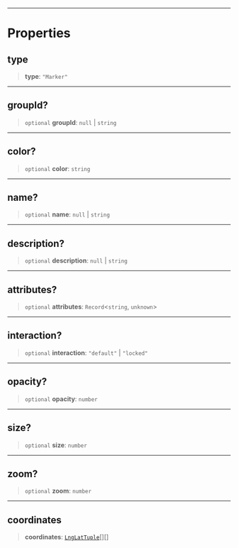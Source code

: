 ***

# Properties

## type

> **type**: `"Marker"`

***

## groupId?

> `optional` **groupId**: `null` | `string`

***

## color?

> `optional` **color**: `string`

***

## name?

> `optional` **name**: `null` | `string`

***

## description?

> `optional` **description**: `null` | `string`

***

## attributes?

> `optional` **attributes**: `Record`\<`string`, `unknown`>

***

## interaction?

> `optional` **interaction**: `"default"` | `"locked"`

***

## opacity?

> `optional` **opacity**: `number`

***

## size?

> `optional` **size**: `number`

***

## zoom?

> `optional` **zoom**: `number`

***

## coordinates

> **coordinates**: [`LngLatTuple`](../Shared/LngLatTuple.md)\[]\[]
